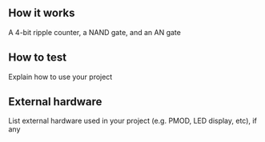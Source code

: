 <!---

This file is used to generate your project datasheet. Please fill in the information below and delete any unused
sections.

You can also include images in this folder and reference them in the markdown. Each image must be less than
512 kb in size, and the combined size of all images must be less than 1 MB.
-->

## How it works

A 4-bit ripple counter, a NAND gate, and an AN gate

## How to test

Explain how to use your project

## External hardware

List external hardware used in your project (e.g. PMOD, LED display, etc), if any
